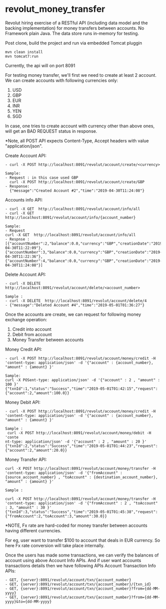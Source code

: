# revolut_money_transfer
Revolut hiring exercise of a RESTful API (including data model and the backing implementation) for money transfers between accounts. 
No Framework plain Java. The data store runs in-memory for testing.

Post clone, build the project and run via embedded Tomcat pluggin
```
mvn clean install
mvn tomcat7:run
```
Currently, the api will on port 8091

For testing money transfer, we'll first we need to create at least 2 account.
We can create accounts with following currencies only:
1. USD
2. GBP
3. EUR
4. INR
5. YEN
6. SGD

In case, one tries to create account with currency other than above ones, will get an BAD REQUEST status in response.

*Note, all POST API expects Content-Type, Accept headers with value "application/json".

Create Account API:
```
- curl -X POST http://localhost:8091/revolut/account/create/<currency>

Sample: 
- Request : in this case used GBP
  curl -X POST http://localhost:8091/revolut/account/create/GBP
- Response:
  {"message":"Created Account #2","time":"2019-04-30T11:24:08"}
```

Accounts info API:
```
- curl -X GET  http://localhost:8091/revolut/account/info/all
- curl -X GET  http://localhost:8091/revolut/account/info/{account_number}

Sample: 
- Request
curl -X GET  http://localhost:8091/revolut/account/info/all
- Respnse : 
[{"accountNumber":2,"balance":0.0,"currency":"GBP","creationDate":"2019-04-30T11:22:09"},{"accountNumber":3,"balance":0.0,"currency":"GBP","creationDate":"2019-04-30T11:22:36"},{"accountNumber":4,"balance":0.0,"currency":"GBP","creationDate":"2019-04-30T11:24:08"}]
```

Delete Account API:
```
- curl -X DELETE  http://localhost:8091/revolut/account/delete/<account_number>

Sample : 
- curl -X DELETE  http://localhost:8091/revolut/account/delete/4
- {"message":"Deleted Account #4","time":"2019-05-01T01:36:27"}
```



Once the accounts are create, we can request for following money exchange operation:
1. Credit into account
2. Debit from account
3. Money Transfer between accounts

Money Credit API:
```
- curl -X POST http://localhost:8091/revolut/account/money/credit -H 'content-type: application/json' -d '{"account" : {account_number}, "amount" : {amount} }'

Sample:
curl -X POSent-type: application/json' -d '{"account" : 2 , "amount" : 100 }'
{"txnId":1,"status":"Success","time":"2019-05-01T01:42:15","request":{"account":2,"amount":100.0}}

```

Money Debit API:
```
- curl -X POST http://localhost:8091/revolut/account/money/credit -H 'content-type: application/json' -d '{"account" : {account_number}, "amount" : {amount} }'

Sample :
 curl -X POST http://localhost:8091/revolut/account/money/debit -H 'conte
nt-type: application/json' -d '{"account" : 2 , "amount" : 20 }'
{"txnId":2,"status":"Success","time":"2019-05-01T01:44:23","request":{"account":2,"amount":20.0}}
```

Money Transfer API:
```
curl -X POST http://localhost:8091/revolut/account/money/transfer -H 'content-type: application/json' -d '{"fromAccount" : {source_account_number} , "toAccount" : {destination_account_number}, "amount" : {amount} }'

Sample : 

curl -X POST http://localhost:8091/revolut/account/money/transfer -H 'content-type: application/json' -d '{"fromAccount" : 2 , "toAccount" : 3, "amount" : 30 }'
{"txnId":3,"status":"Success","time":"2019-05-01T01:45:38","request":{"fromAccount":2,"toAccount":3,"amount":30.0}}

```

*NOTE, Fx rate are hard-coded for money transfer between accounts having different currencies.

For eg, user want to transfer $100 to account that deals in EUR currency. 
So here Fx rate conversion will take place internally.

Once the users has made some transactions, we can verify the balances of account using above Account Info APIs.
And if user want accounts transactions details then we have following APIs
Account Transaction Info APIs:
```
- GET, {server}:8091/revolut/account/txn/{account_number}
- GET, {server}:8091/revolut/account/txn/{account_number}/{txn_id}
- GET, {server}:8091/revolut/account/txn/{account_number}?from={dd-MM-yyyy}
- GET, {server}:8091/revolut/account/txn/{account_number}?from={dd-MM-yyyy}&to={dd-MM-yyyy}
```
